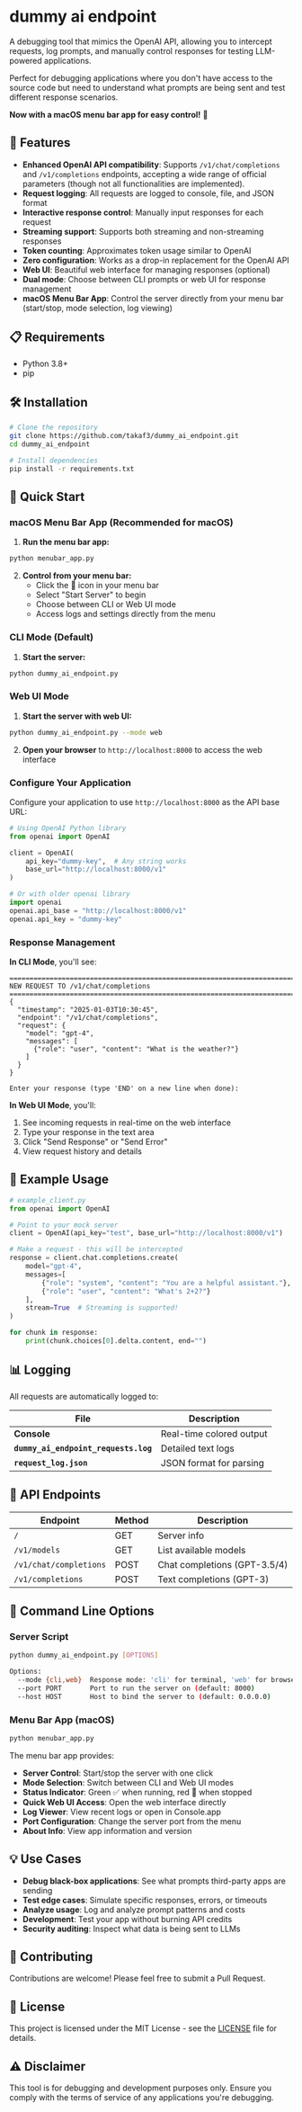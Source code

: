 # dummy ai endpoint

A debugging tool that mimics the OpenAI API, allowing you to intercept requests, log prompts, and manually control responses for testing LLM-powered applications.

Perfect for debugging applications where you don't have access to the source code but need to understand what prompts are being sent and test different response scenarios.

**Now with a macOS menu bar app for easy control!** 🎉

## 🚀 Features

- **Enhanced OpenAI API compatibility**: Supports `/v1/chat/completions` and `/v1/completions` endpoints, accepting a wide range of official parameters (though not all functionalities are implemented).
- **Request logging**: All requests are logged to console, file, and JSON format
- **Interactive response control**: Manually input responses for each request
- **Streaming support**: Supports both streaming and non-streaming responses
- **Token counting**: Approximates token usage similar to OpenAI
- **Zero configuration**: Works as a drop-in replacement for the OpenAI API
- **Web UI**: Beautiful web interface for managing responses (optional)
- **Dual mode**: Choose between CLI prompts or web UI for response management
- **macOS Menu Bar App**: Control the server directly from your menu bar (start/stop, mode selection, log viewing)

## 📋 Requirements

- Python 3.8+
- pip

## 🛠️ Installation

```bash
# Clone the repository
git clone https://github.com/takaf3/dummy_ai_endpoint.git
cd dummy_ai_endpoint

# Install dependencies
pip install -r requirements.txt
```

## 🚦 Quick Start

### macOS Menu Bar App (Recommended for macOS)
1. **Run the menu bar app:**
```bash
python menubar_app.py
```

2. **Control from your menu bar:**
   - Click the 🤖 icon in your menu bar
   - Select "Start Server" to begin
   - Choose between CLI or Web UI mode
   - Access logs and settings directly from the menu

### CLI Mode (Default)
1. **Start the server:**
```bash
python dummy_ai_endpoint.py
```

### Web UI Mode
1. **Start the server with web UI:**
```bash
python dummy_ai_endpoint.py --mode web
```

2. **Open your browser** to `http://localhost:8000` to access the web interface

### Configure Your Application

Configure your application to use `http://localhost:8000` as the API base URL:

```python
# Using OpenAI Python library
from openai import OpenAI

client = OpenAI(
    api_key="dummy-key",  # Any string works
    base_url="http://localhost:8000/v1"
)

# Or with older openai library
import openai
openai.api_base = "http://localhost:8000/v1"
openai.api_key = "dummy-key"
```

### Response Management

**In CLI Mode**, you'll see:
```
================================================================================
NEW REQUEST TO /v1/chat/completions
================================================================================
{
  "timestamp": "2025-01-03T10:30:45",
  "endpoint": "/v1/chat/completions",
  "request": {
    "model": "gpt-4",
    "messages": [
      {"role": "user", "content": "What is the weather?"}
    ]
  }
}

Enter your response (type 'END' on a new line when done):
```

**In Web UI Mode**, you'll:
1. See incoming requests in real-time on the web interface
2. Type your response in the text area
3. Click "Send Response" or "Send Error"
4. View request history and details

## 📝 Example Usage

```python
# example_client.py
from openai import OpenAI

# Point to your mock server
client = OpenAI(api_key="test", base_url="http://localhost:8000/v1")

# Make a request - this will be intercepted
response = client.chat.completions.create(
    model="gpt-4",
    messages=[
        {"role": "system", "content": "You are a helpful assistant."},
        {"role": "user", "content": "What's 2+2?"}
    ],
    stream=True  # Streaming is supported!
)

for chunk in response:
    print(chunk.choices[0].delta.content, end="")
```

## 📊 Logging

All requests are automatically logged to:

| File | Description |
|------|-------------|
| **Console** | Real-time colored output |
| **`dummy_ai_endpoint_requests.log`** | Detailed text logs |
| **`request_log.json`** | JSON format for parsing |

## 🔌 API Endpoints

| Endpoint | Method | Description |
|----------|--------|-------------|
| `/` | GET | Server info |
| `/v1/models` | GET | List available models |
| `/v1/chat/completions` | POST | Chat completions (GPT-3.5/4) |
| `/v1/completions` | POST | Text completions (GPT-3) |

## 🎯 Command Line Options

### Server Script
```bash
python dummy_ai_endpoint.py [OPTIONS]

Options:
  --mode {cli,web}  Response mode: 'cli' for terminal, 'web' for browser UI (default: cli)
  --port PORT       Port to run the server on (default: 8000)
  --host HOST       Host to bind the server to (default: 0.0.0.0)
```

### Menu Bar App (macOS)
```bash
python menubar_app.py
```

The menu bar app provides:
- **Server Control**: Start/stop the server with one click
- **Mode Selection**: Switch between CLI and Web UI modes
- **Status Indicator**: Green ✅ when running, red 🔴 when stopped
- **Quick Web UI Access**: Open the web interface directly
- **Log Viewer**: View recent logs or open in Console.app
- **Port Configuration**: Change the server port from the menu
- **About Info**: View app information and version

## 💡 Use Cases

- **Debug black-box applications**: See what prompts third-party apps are sending
- **Test edge cases**: Simulate specific responses, errors, or timeouts
- **Analyze usage**: Log and analyze prompt patterns and costs
- **Development**: Test your app without burning API credits
- **Security auditing**: Inspect what data is being sent to LLMs

## 🤝 Contributing

Contributions are welcome! Please feel free to submit a Pull Request.

## 📄 License

This project is licensed under the MIT License - see the [LICENSE](LICENSE) file for details.

## ⚠️ Disclaimer

This tool is for debugging and development purposes only. Ensure you comply with the terms of service of any applications you're debugging.